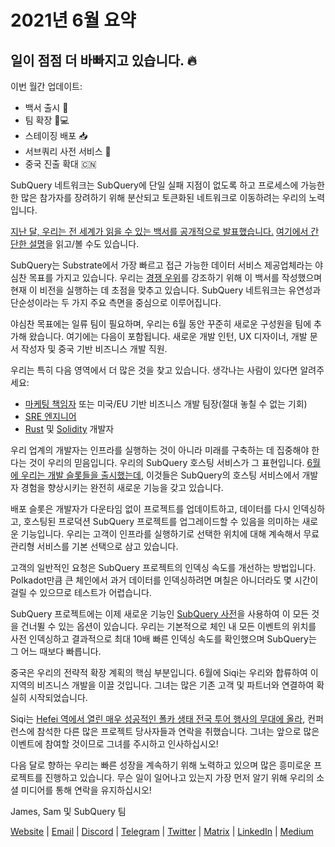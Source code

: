 # 2021년 6월 요약

## 일이 점점 더 바빠지고 있습니다. 🔥

이번 월간 업데이트:

-   백서 출시 🎊
-   팀 확장 👩💻
-   스테이징 배포 📥
-   서브쿼리 사전 서비스 📖
-   중국 진출 확대 🇨🇳

SubQuery 네트워크는 SubQuery에 단일 실패 지점이 없도록 하고 프로세스에 가능한 한 많은 참가자를 장려하기 위해 분산되고 토큰화된 네트워크로 이동하려는 우리의 노력입니다.

[지난 달, 우리는 전 세계가 읽을 수 있는 백서를 공개적으로 발표했습니다.](https://static.subquery.network/whitepaper.pdf) [여기에서 간단한 설명](https://subquery.medium.com/the-subquery-network-a-summary-46cde0acb010)을 읽고/볼 수도 있습니다.

SubQuery는 Substrate에서 가장 빠르고 접근 가능한 데이터 서비스 제공업체라는 야심찬 목표를 가지고 있습니다. 우리는 [경쟁 우위](https://subquery.medium.com/subquery-network-our-goals-and-competitive-advantages-a6efdd544be4)를 강조하기 위해 이 백서를 작성했으며 현재 이 비전을 실행하는 데 초점을 맞추고 있습니다. SubQuery 네트워크는 유연성과 단순성이라는 두 가지 주요 측면을 중심으로 이루어집니다.

야심찬 목표에는 일류 팀이 필요하며, 우리는 6월 동안 꾸준히 새로운 구성원을 팀에 추가해 왔습니다. 여기에는 다음이 포함됩니다. 새로운 개발 인턴, UX 디자이너, 개발 문서 작성자 및 중국 기반 비즈니스 개발 직원.

우리는 특히 다음 영역에서 더 많은 것을 찾고 있습니다. 생각나는 사람이 있다면 알려주세요:

-   [마케팅 책임자](https://angel.co/company/subquery/jobs/1494376-head-of-marketing) 또는 미국/EU 기반 비즈니스 개발 팀장(절대 놓칠 수 없는 기회)
-   [SRE 엔지니어](https://angel.co/company/subquery/jobs/1497942-site-reliability-engineer)
-   [Rust](https://angel.co/company/subquery/jobs/1494414-rust-developer) 및 [Solidity](https://angel.co/company/subquery/jobs/1494435-solidity-developer) 개발자

우리 업계의 개발자는 인프라를 실행하는 것이 아니라 미래를 구축하는 데 집중해야 한다는 것이 우리의 믿음입니다. 우리의 SubQuery 호스팅 서비스가 그 표현입니다. [6월에 우리는 개발 슬롯들을 출시했는데](https://subquery.medium.com/deployment-slots-are-here-subquery-projects-4fe2629f8858), 이것들은 SubQuery의 호스팅 서비스에서 개발자 경험을 향상시키는 완전히 새로운 기능을 갖고 있습니다.

배포 슬롯은 개발자가 다운타임 없이 프로젝트를 업데이트하고, 데이터를 다시 인덱싱하고, 호스팅된 프로덕션 SubQuery 프로젝트를 업그레이드할 수 있음을 의미하는 새로운 기능입니다. 우리는 고객이 인프라를 실행하기로 선택한 위치에 대해 계속해서 무료 관리형 서비스를 기본 선택으로 삼고 있습니다.

고객의 일반적인 요청은 SubQuery 프로젝트의 인덱싱 속도를 개선하는 방법입니다. Polkadot만큼 큰 체인에서 과거 데이터를 인덱싱하려면 며칠은 아니더라도 몇 시간이 걸릴 수 있으므로 테스트가 어렵습니다.

SubQuery 프로젝트에는 이제 새로운 기능인 [SubQuery 사전](https://subquery.medium.com/subquerys-just-got-a-lot-faster-with-the-dictionary-8a7a1447574)을 사용하여 이 모든 것을 건너뛸 수 있는 옵션이 있습니다. 우리는 기본적으로 체인 내 모든 이벤트의 위치를 ​​사전 인덱싱하고 결과적으로 최대 10배 빠른 인덱싱 속도를 확인했으며 SubQuery는 그 어느 때보다 빠릅니다.

중국은 우리의 전략적 확장 계획의 핵심 부분입니다. 6월에 Siqi는 우리와 합류하여 이 지역의 비즈니스 개발을 이끌 것입니다. 그녀는 많은 기존 고객 및 파트너와 연결하여 확실히 시작되었습니다.

Siqi는 [Hefei 역에서 열린 매우 성공적인 폴카 생태 전국 투어 행사의 무대에 올라](https://twitter.com/SubQueryNetwork/status/1409696588465721348), 컨퍼런스에 참석한 다른 많은 프로젝트 당사자들과 연락을 취했습니다. 그녀는 앞으로 많은 이벤트에 참여할 것이므로 그녀를 주시하고 인사하십시오!

다음 달로 향하는 우리는 빠른 성장을 계속하기 위해 노력하고 있으며 많은 흥미로운 프로젝트를 진행하고 있습니다. 무슨 일이 일어나고 있는지 가장 먼저 알기 위해 우리의 소셜 미디어를 통해 연락을 유지하십시오!

James, Sam 및 SubQuery 팀

[Website](https://subquery.network/) | [Email](mailto:hello@subquery.network) | [Discord](https://discord.com/invite/78zg8aBSMG) | [Telegram](https://t.me/subquerynetwork) | [Twitter](https://twitter.com/subquerynetwork) | [Matrix](https://matrix.to/#/#subquery:matrix.org) | [LinkedIn](https://www.linkedin.com/company/subquery) | [Medium](https://subquery.medium.com/)